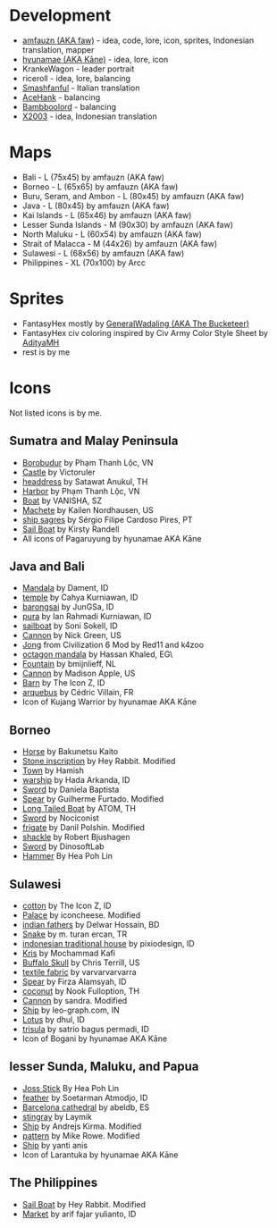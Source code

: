 # Development
* [amfauzn (AKA faw)](https://github.com/amfauzn) - idea, code, lore, icon, sprites, Indonesian translation, mapper
* [hyunamae (AKA Kāne)](https://github.com/hyunamae) - idea, lore, icon
* KrankeWagon - leader portrait
* riceroll - idea, lore, balancing
* [Smashfanful](https://github.com/Smashfanful) - Italian translation
* [AceHank](https://github.com/AceHank) - balancing
* [Bambboolord](https://github.com/RealBamboolord) - balancing
* [X2003](https://github.com/Xenia2003) - idea, Indonesian translation

# Maps
* Bali - L (75x45) by amfauzn (AKA faw)
* Borneo - L (65x65) by amfauzn (AKA faw)
* Buru, Seram, and Ambon - L (80x45) by amfauzn (AKA faw)
* Java - L (80x45) by amfauzn (AKA faw)
* Kai Islands - L (65x46) by amfauzn (AKA faw)
* Lesser Sunda Islands - M (90x30) by amfauzn (AKA faw)
* North Maluku - L (60x54) by amfauzn (AKA faw)
* Strait of Malacca - M (44x26) by amfauzn (AKA faw)
* Sulawesi - L (68x56) by amfauzn (AKA faw)
* Philippines - XL (70x100) by Arcc

# Sprites
* FantasyHex mostly by [GeneralWadaling (AKA The Bucketeer)](https://github.com/GeneralWadaling)
* FantasyHex civ coloring inspired by Civ Army Color Style Sheet by [AdityaMH](https://github.com/AdityaMH)
* rest is by me


# Icons
Not listed icons is by me.

## Sumatra and Malay Peninsula
- [Borobudur](https://thenounproject.com/icon/borobudur-2412861/) by Phạm Thanh Lộc, VN
- [Castle](https://thenounproject.com/icon/castle-3339601/) by Victoruler
- [headdress](https://thenounproject.com/icon/headdress-5125485/) by Satawat Anukul, TH
- [Harbor](https://thenounproject.com/icon/harbor-2322251/) by Phạm Thanh Lộc, VN
- [Boat](https://thenounproject.com/icon/boat-1998594/) by VANISHA, SZ
- [Machete](https://thenounproject.com/icon/machete-28359/) by Kailen Nordhausen, US
- [ship sagres](https://thenounproject.com/icon/ship-sagres-2381748/) by Sérgio Filipe Cardoso Pires, PT
- [Sail Boat](https://thenounproject.com/icon/sail-boat-6475/) by Kirsty Randell
- All icons of Pagaruyung by hyunamae AKA Kāne

## Java and Bali
- [Mandala](https://thenounproject.com/icon/mandala-2533520/) by Dament, ID
- [temple](https://thenounproject.com/icon/temple-5212638/) by Cahya Kurniawan, ID
- [barongsai](https://thenounproject.com/icon/barongsai-3178075/) by JunGSa, ID
- [pura](https://thenounproject.com/icon/pura-3366528/) by Ian Rahmadi Kurniawan, ID
- [sailboat](https://thenounproject.com/icon/sailboat-5396379/) by Soni Sokell, ID
- [Cannon](https://thenounproject.com/icon/cannon-3774/) by Nick Green, US
- [Jong](https://github.com/k4zoo/Civilization-6-Mod/blob/master/Images/UnitIcons/Jong.png) from Civilization 6 Mod by Red11 and k4zoo
- [octagon mandala](https://thenounproject.com/icon/octagon-mandala-2207922/) by Hassan Khaled, EG\
- [Fountain](https://thenounproject.com/icon/fountain-2089425/) by bmijnlieff, NL
- [Cannon](https://thenounproject.com/icon/cannon-1122662/) by Madison Apple, US
- [Barn](https://thenounproject.com/icon/barn-4574113/) by The Icon Z, ID
- [arquebus](https://thenounproject.com/icon/arquebus-2349021/) by Cédric Villain, FR
- Icon of Kujang Warrior by hyunamae AKA Kāne

## Borneo
- [Horse](https://thenounproject.com/icon/horse-1023745/) by Bakunetsu Kaito
- [Stone inscription](https://thenounproject.com/icon/stone-inscription-4704020/) by Hey Rabbit. Modified
- [Town](https://thenounproject.com/icon/town-631486/) by Hamish
- [warship](https://thenounproject.com/icon/warship-2048530/) by Hada Arkanda, ID
- [Sword](https://thenounproject.com/icon/sword-718406/) by Daniela Baptista
- [Spear](https://thenounproject.com/icon/spear-1215452/) by Guilherme Furtado. Modified
- [Long Tailed Boat](https://thenounproject.com/icon/long-tailed-boat-1764311/) by ATOM, TH
- [Sword](https://thenounproject.com/icon/sword-1547638/) by Nociconist
- [frigate](https://thenounproject.com/icon/frigate-4635884/) by Danil Polshin. Modified
- [shackle](https://thenounproject.com/icon/shackle-217216) by Robert Bjushagen
- [Sword](https://thenounproject.com/icon/sword-1173956/) by DinosoftLab
- [Hammer](https://thenounproject.com/search/?q=Hammer&i=667666) By Hea Poh Lin

## Sulawesi
- [cotton](https://thenounproject.com/icon/cotton-3849009/) by The Icon Z, ID
- [Palace](https://thenounproject.com/icon/palace-3758730/) by iconcheese. Modified
- [indian fathers](https://thenounproject.com/icon/indian-feathers-5736333/) by Delwar Hossain, BD
- [Snake](https://thenounproject.com/icon/snake-65620/) by m. turan ercan, TR
- [indonesian traditional house](https://thenounproject.com/icon/indonesian-traditional-house-3183413/) by pixiodesign, ID
- [Kris](https://thenounproject.com/icon/kris-1642662/) by Mochammad Kafi
- [Buffalo Skull](https://thenounproject.com/icon/buffalo-skull-15749/) by Chris Terrill, US
- [textile fabric](https://thenounproject.com/icon/textile-fabric-3961065/) by varvarvarvarra
- [Spear](https://thenounproject.com/icon/spear-3930031/) by Firza Alamsyah, ID
- [coconut](https://thenounproject.com/icon/coconut-2094460/) by Nook Fulloption, TH
- [Cannon](https://thenounproject.com/icon/cannon-1599554/) by sandra. Modified
- [Ship](https://thenounproject.com/icon/ship-1017575/) by leo-graph.com, IN
- [Lotus](https://thenounproject.com/icon/lotus-2011976/) by dhul, ID
- [trisula](https://thenounproject.com/icon/trisula-3547400/) by satrio bagus permadi, ID
- Icon of Bogani by hyunamae AKA Kāne

## lesser Sunda, Maluku, and Papua
- [Joss Stick](https://thenounproject.com/icon/joss-stick-583033/) By Hea Poh Lin
- [feather](https://thenounproject.com/icon/feather-6646931/) by Soetarman Atmodjo, ID
- [Barcelona cathedral](https://thenounproject.com/icon/barcelona-cathedral-752630/) by abeldb, ES
- [stingray](https://thenounproject.com/icon/stingray-1078139/) by Laymik
- [Ship](https://thenounproject.com/icon/ship-3863477/) by Andrejs Kirma. Modified
- [pattern](https://thenounproject.com/icon/pattern-8749/) by Mike Rowe. Modified
- [Ship](https://thenounproject.com/icon/ship-1445537/) by yanti anis
- Icon of Larantuka by hyunamae AKA Kāne

## The Philippines
- [Sail Boat](https://thenounproject.com/icon/sail-boat-3564420/) by Hey Rabbit. Modified
- [Market](https://thenounproject.com/icon/market-1240092/) by arif fajar yulianto, ID